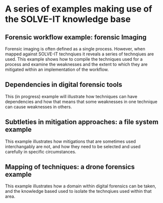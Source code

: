 # A series of examples making use of the SOLVE-IT knowledge base

## Forensic workflow example: forensic Imaging
Forensic imaging is often defined as a single process. However, when mapped against SOLVE-IT technqiues it reveals a series of technqiues are used. This example shows how to compile the techniques used for a process and examine the weaknesses and the extent to which they are mitigated within an implementation of the workflow. 

## Dependencies in digital forensic tools
This (in progress) example will illustrate how techniques can have dependencies and how that means that some weaknesses in one technique can cause weaknesses in others. 

## Subtleties in mitigation approaches: a file system example
This example illustrates how mitigations that are sometimes used interchangably are not, and how they need to be selected and used carefully in specific circumstances. 

## Mapping of techniques: a drone forensics example
This example illustrates how a domain within digital forensics can be taken, and the knowledge based used to isolate the technqiues used within that area. 
